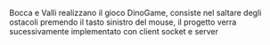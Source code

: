 Bocca e Valli realizzano il gioco DinoGame, consiste nel saltare degli ostacoli premendo il tasto sinistro del mouse, il progetto verra sucessivamente implementato con client socket e server